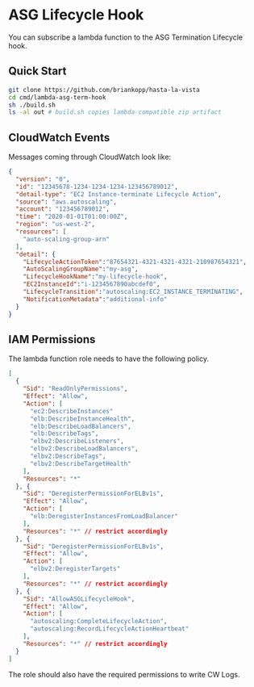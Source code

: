 # ASG Lifecycle Hook

You can subscribe a lambda function to the ASG Termination Lifecycle hook.

## Quick Start

```bash
git clone https://github.com/briankopp/hasta-la-vista
cd cmd/lambda-asg-term-hook
sh ./build.sh
ls -al out # build.sh copies lambda-compatible zip artifact
```

## CloudWatch Events

Messages coming through CloudWatch look like:

```json
{
  "version": "0",
  "id": "12345678-1234-1234-1234-123456789012",
  "detail-type": "EC2 Instance-terminate Lifecycle Action",
  "source": "aws.autoscaling",
  "account": "123456789012",
  "time": "2020-01-01T01:00:00Z",
  "region": "us-west-2",
  "resources": [
    "auto-scaling-group-arn"
  ],
  "detail": {
    "LifecycleActionToken":"87654321-4321-4321-4321-210987654321",
    "AutoScalingGroupName":"my-asg",
    "LifecycleHookName":"my-lifecycle-hook",
    "EC2InstanceId":"i-1234567890abcdef0",
    "LifecycleTransition":"autoscaling:EC2_INSTANCE_TERMINATING",
    "NotificationMetadata":"additional-info"
  }
}
```

## IAM Permissions

The lambda function role needs to have the following policy.

```json
[
  {
    "Sid": "ReadOnlyPermissions",
    "Effect": "Allow",
    "Action": [
      "ec2:DescribeInstances"
      "elb:DescribeInstanceHealth",
      "elb:DescribeLoadBalancers",
      "elb:DescribeTags",
      "elbv2:DescribeListeners",
      "elbv2:DescribeLoadBalancers",
      "elbv2:DescribeTags",
      "elbv2:DescribeTargetHealth"
    ],
    "Resources": "*"
  }, {
    "Sid": "DeregisterPermissionForELBv1s",
    "Effect": "Allow",
    "Action": [
      "elb:DeregisterInstancesFromLoadBalancer"
    ],
    "Resources": "*" // restrict accordingly
  }, {
    "Sid": "DeregisterPermissionForELBv1s",
    "Effect": "Allow",
    "Action": [
      "elbv2:DeregisterTargets"
    ],
    "Resources": "*" // restrict accordingly
  }, {
    "Sid": "AllowASGLifecycleHook",
    "Effect": "Allow",
    "Action": [
      "autoscaling:CompleteLifecycleAction",
      "autoscaling:RecordLifecycleActionHeartbeat"
    ],
    "Resources": "*" // restrict accordingly
  }
]
```

The role should also have the required permissions to write CW Logs.
